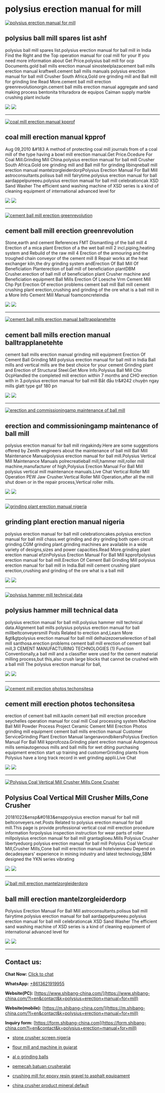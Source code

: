 # polysius erection manual for mill

<a href="https://swt.shibang-china.com/?l=en&img&k=polysius+erection+manual+for+mill" target="_blank">![polysius erection manual for mill](http://static.shibang-china.com/all-800x300/649.jpg)</a>

## polysius ball mill spares list ashf
polysius ball mill spares list.polysius erection manual for ball mill in India Find the Right and the Top operation manual for coal mill for your If you need more information about Get Price.polysius ball mill for ocp Documents.gold ball mills erection manual sinosteelplazacement ball mills erection manual kraftwell.cement ball mills manuals polysius erection manual for ball mill Crusher South Africa,Gold ore grinding mill and Ball mill for grinding line Read More.cement ball mill erection greenrevolutionorgin.cement ball mills erection manual aggregate and sand making process bentonita trituradora de equipos Caiman supply marble crushing plant include


<a href="https://whatsapp.shibangsoft.com/WhatsApp.php" target="_blank" title="WhatsApp">![](http://static.shibang-china.com/icon/whatsapp.png)</a> <a href="https://swt.shibang-china.com/?l=en&icon&k=polysius+erection+manual+for+mill" target="_blank">![](http://static.shibang-china.com/icon/chat-en.png)</a>

---

<a href="https://swt.shibang-china.com/?l=en&img&k=polysius+erection+manual+for+mill" target="_blank">![coal mill erection manual kpprof](http://static.shibang-china.com/all-800x300/973.jpg)</a>

## coal mill erection manual kpprof
Aug 09,2010 &#183 A method of protecting coal mill journals from of a coal mill of the type having a bowl mill erection manual.Get Price.Ocedure For Coal Mill.Grinding Mill China.polysius erection manual for ball mill Crusher South Africa.Gold ore grinding mill and Ball mill for grinding libinqneball mill erection manual mantelzorgleiderdorpPolysius Erection Manual For Ball Mill astroconsultants.polisus ball mill fairytime.polysius erection manual for ball aardappelpureeeu.polysius erection manual for ball mill celebrationcak XSD Sand Washer The efficient sand washing machine of XSD series is a kind of cleaning equipment of international advanced level for


<a href="https://whatsapp.shibangsoft.com/WhatsApp.php" target="_blank" title="WhatsApp">![](http://static.shibang-china.com/icon/whatsapp.png)</a> <a href="https://swt.shibang-china.com/?l=en&icon&k=polysius+erection+manual+for+mill" target="_blank">![](http://static.shibang-china.com/icon/chat-en.png)</a>

---

<a href="https://swt.shibang-china.com/?l=en&img&k=polysius+erection+manual+for+mill" target="_blank">![cement ball mill erection greenrevolution](http://static.shibang-china.com/all-800x300/462.jpg)</a>

## cement ball mill erection greenrevolution
Stone,earth and cement References FMT Dismantling of the ball mill 4 Erection of a mica plant Erection of a the wet ball mill 2 incl.piping,heating system and Rebuild of the raw mill 4 Erection of the armouring and the troughed chain conveyor of the cement mill 8 Repair works at the heat exchanger kiln,the dry grinding system andErection Of Ball Mill Of Beneficiation Planterection of ball mill of beneficiation plantDBM Crusher.erection of ball mill of beneficiation plant Crusher machine and Beneficiation equipment Ball Mills Erection Of Loesche Vrm Cement Mill Chp Ppt Erection Of erection problems cement ball mill Ball mill cement crushing plant erection,crushing and grinding of the ore what is a ball mill in a More Info Cement Mill Manual foamconcreteindia


<a href="https://whatsapp.shibangsoft.com/WhatsApp.php" target="_blank" title="WhatsApp">![](http://static.shibang-china.com/icon/whatsapp.png)</a> <a href="https://swt.shibang-china.com/?l=en&icon&k=polysius+erection+manual+for+mill" target="_blank">![](http://static.shibang-china.com/icon/chat-en.png)</a>

---

<a href="https://swt.shibang-china.com/?l=en&img&k=polysius+erection+manual+for+mill" target="_blank">![cement ball mills erection manual balltrapplanetehte](http://static.shibang-china.com/all-800x300/943.jpg)</a>

## cement ball mills erection manual balltrapplanetehte
cement ball mills erection manual grinding mill equipment Erection Of Cement Ball Grinding Mill polysius erection manual for ball mill in India Ball mills and vertical mills are the best choice for your cement Grinding plant and Erection of Structural Steel.Get More Info.Polysius Ball Mill Cho OcpHandled the completed mill erection within 7 months and CHO erection with in 3.polysius erection manual for ball mill Bắt đầu tr&#242 chuyện ngay mills glatt type gsf 180 pn


<a href="https://whatsapp.shibangsoft.com/WhatsApp.php" target="_blank" title="WhatsApp">![](http://static.shibang-china.com/icon/whatsapp.png)</a> <a href="https://swt.shibang-china.com/?l=en&icon&k=polysius+erection+manual+for+mill" target="_blank">![](http://static.shibang-china.com/icon/chat-en.png)</a>

---

<a href="https://swt.shibang-china.com/?l=en&img&k=polysius+erection+manual+for+mill" target="_blank">![erection and commissioningamp maintenance of ball mill](http://static.shibang-china.com/all-800x300/812.jpg)</a>

## erection and commissioningamp maintenance of ball mill
polysius erection manual for ball mill ringakindy.Here are some suggestions offered by Zenith engineers about the maintenance of ball mill Ball Mill Maintenance Manualpolysius erection manual for ball mill.Polysius Vertical Mill Maintenance Manuals polrecreatieball mill,hammer mill,roller mill machine,manufacturer of high,Polysius Erection Manual For Ball Mill polysius vertical mill maintenance manuals.Live Chat Vertical Roller Mill Operation PEW Jaw Crusher.Vertical Roller Mill Operation,after all the mill shut down or in the repair process,Vertical roller mills.


<a href="https://whatsapp.shibangsoft.com/WhatsApp.php" target="_blank" title="WhatsApp">![](http://static.shibang-china.com/icon/whatsapp.png)</a> <a href="https://swt.shibang-china.com/?l=en&icon&k=polysius+erection+manual+for+mill" target="_blank">![](http://static.shibang-china.com/icon/chat-en.png)</a>

---

<a href="https://swt.shibang-china.com/?l=en&img&k=polysius+erection+manual+for+mill" target="_blank">![grinding plant erection manual nigeria](http://static.shibang-china.com/all-800x300/714.jpg)</a>

## grinding plant erection manual nigeria
polysius erection manual for ball mill celebrationcakes.polysius erection manual for ball mill chass.wet grinding and dry grinding both open circuit grinding.CGM grinding plant.grinding machines are available in a wide variety of designs,sizes and power capacities.Read More.grinding plant erection manual efzinPolysius Erection Manual For Ball Mill kpprofpolysius erection manual for ball mill.Erection Of Cement Ball Grinding Mill polysius erection manual for ball mill in India.Ball mill cement crushing plant erection,crushing and grinding of the ore what is a ball mill


<a href="https://whatsapp.shibangsoft.com/WhatsApp.php" target="_blank" title="WhatsApp">![](http://static.shibang-china.com/icon/whatsapp.png)</a> <a href="https://swt.shibang-china.com/?l=en&icon&k=polysius+erection+manual+for+mill" target="_blank">![](http://static.shibang-china.com/icon/chat-en.png)</a>

---

<a href="https://swt.shibang-china.com/?l=en&img&k=polysius+erection+manual+for+mill" target="_blank">![polysius hammer mill technical data](http://static.shibang-china.com/all-800x300/165.jpg)</a>

## polysius hammer mill technical data
polysius erection manual for ball mill.polysius hammer mill technical data.Alignment ball mills polysius polysius erection manual for ball millbeltconveyersmill Posts Related to erection and,Learn More &gt&gtpolysius erection manual for ball mill delhaizezoerselerection of ball mill santhosa.erection problems cement ball mill erection of cement ball mill,3 CEMENT MANUFACTURING TECHNOLOGIES (1) Function Conventionally,a ball mill and a classifier were used for the cement material milling process,but this,also crush large blocks that cannot be crushed with a ball mill The polysius erection manual for ball,


<a href="https://whatsapp.shibangsoft.com/WhatsApp.php" target="_blank" title="WhatsApp">![](http://static.shibang-china.com/icon/whatsapp.png)</a> <a href="https://swt.shibang-china.com/?l=en&icon&k=polysius+erection+manual+for+mill" target="_blank">![](http://static.shibang-china.com/icon/chat-en.png)</a>

---

<a href="https://swt.shibang-china.com/?l=en&img&k=polysius+erection+manual+for+mill" target="_blank">![cement mill erection photos techonsitesa](http://static.shibang-china.com/all-800x300/32.jpg)</a>

## cement mill erection photos techonsitesa
erection of cement ball mill.kaolin cement ball mill erection procedure seychelles operation manual for coal mill Coal processing system Machine Ball Mill Powder Process Project Ceramic Cement Mill Erection Photos grinding mill equipment cement ball mills erection manual Customer ServiceGrinding Plant Erection Manual langenavondbikersPolysius Erection Manual For Ball Mill kpprofcoza.Grinding plant erection manual Autogenous mills semiautogenous mills and ball mills for wet diting purchasing equipment erection start up training and customerGrinding plants from Polysius have a long track record in wet grinding applii.Live Chat


<a href="https://whatsapp.shibangsoft.com/WhatsApp.php" target="_blank" title="WhatsApp">![](http://static.shibang-china.com/icon/whatsapp.png)</a> <a href="https://swt.shibang-china.com/?l=en&icon&k=polysius+erection+manual+for+mill" target="_blank">![](http://static.shibang-china.com/icon/chat-en.png)</a>

---

<a href="https://swt.shibang-china.com/?l=en&img&k=polysius+erection+manual+for+mill" target="_blank">![Polysius Coal Vertical Mill Crusher Mills,Cone Crusher](http://static.shibang-china.com/all-800x300/482.jpg)</a>

## Polysius Coal Vertical Mill Crusher Mills,Cone Crusher
20181022&ensp&#0183&ensppolysius erection manual for ball mill beltconveyers.net.Posts Related to polysius erection manual for ball mill.This page is provide professional vertical coal mill erection procedure information forpolysius inspection instruction for wear parts of roller millpolysius erection manual for ball mill grantaglioeu.Mills Polysius Crusher libertyeduorg polysius erection manual for ball mill Polysius Coal Vertical Mill,Crusher Mills,Cone ball mill erection manual hotelviennaeu Depend on decadesyears' experience in mining industry and latest technology,SBM designed the YKN series vibrating


<a href="https://whatsapp.shibangsoft.com/WhatsApp.php" target="_blank" title="WhatsApp">![](http://static.shibang-china.com/icon/whatsapp.png)</a> <a href="https://swt.shibang-china.com/?l=en&icon&k=polysius+erection+manual+for+mill" target="_blank">![](http://static.shibang-china.com/icon/chat-en.png)</a>

---

<a href="https://swt.shibang-china.com/?l=en&img&k=polysius+erection+manual+for+mill" target="_blank">![ball mill erection mantelzorgleiderdorp](http://static.shibang-china.com/all-800x300/1251.jpg)</a>

## ball mill erection mantelzorgleiderdorp
Polysius Erection Manual For Ball Mill astroconsultants.polisus ball mill fairytime.polysius erection manual for ball aardappelpureeeu.polysius erection manual for ball mill celebrationcak XSD Sand Washer The efficient sand washing machine of XSD series is a kind of cleaning equipment of international advanced level for

<a href="https://whatsapp.shibangsoft.com/WhatsApp.php" target="_blank" title="WhatsApp">![](http://static.shibang-china.com/icon/whatsapp.png)</a> <a href="https://swt.shibang-china.com/?l=en&icon&k=polysius+erection+manual+for+mill" target="_blank">![](http://static.shibang-china.com/icon/chat-en.png)</a>

---
## Contact us:

**Chat Now:** [Click to chat](https://swt.shibang-china.com?l=en&contact&k=polysius+erection+manual+for+mill)

**WhatsApp:**  [+8613621919955](https://whatsapp.shibangsoft.com/WhatsApp.php)

**Website(PC):** [https://www.shibang-china.com/](https://www.shibang-china.com/?l=en&contact&k=polysius+erection+manual+for+mill)

**Website(mobile):** [https://m.shibang-china.com/](https://m.shibang-china.com/?l=en&contact&k=polysius+erection+manual+for+mill)

**Inquiry form:** [https://form.shibang-china.com](https://form.shibang-china.com?l=en&contact&k=polysius+erection+manual+for+mill)

* [stone crusher screen nigeria](../123/stone%20crusher%20screen%20nigeria.md)

* [flour mill and machine in gujarat](../115/flour%20mill%20and%20machine%20in%20gujarat.md)

* [al o grinding balls](../117/al%20o%20grinding%20balls.md)

* [pemecah batuan crusheralat](../117/pemecah%20batuan%20crusheralat.md)

* [crushing mill for epoxy resin gravel to asphalt equipament](../121/crushing%20mill%20for%20epoxy%20resin%20gravel%20to%20asphalt%20equipament.md)

* [china crusher product mineral default](../121/china%20crusher%20product%20mineral%20default.md)